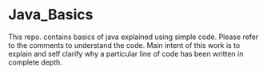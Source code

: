 # Java_Basics
This repo. contains basics of java explained using simple code. Please refer to the comments to understand the code. Main intent of this work is to explain and self clarify why a particular line of code has been written in complete depth.
